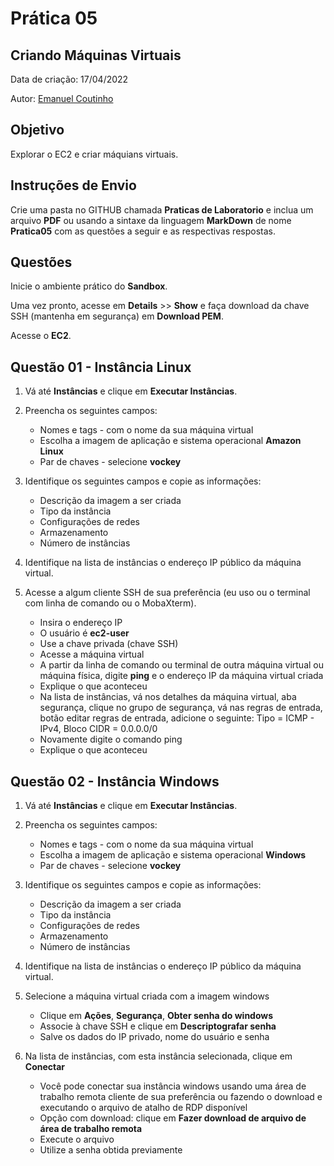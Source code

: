 # Prática 05

## Criando Máquinas Virtuais

Data de criação: 17/04/2022

Autor: [Emanuel Coutinho](https://github.com/emanuelcoutinho)

## Objetivo
Explorar o EC2 e criar máquians virtuais.

## Instruções de Envio

Crie uma pasta no GITHUB chamada **Praticas de Laboratorio** e inclua um arquivo **PDF** ou usando a sintaxe da linguagem **MarkDown** de nome **Pratica05** com as questões a seguir e as respectivas respostas.

## Questões

Inicie o ambiente prático do **Sandbox**.

Uma vez pronto, acesse em **Details** >> **Show** e faça download da chave SSH (mantenha em segurança) em **Download PEM**.

Acesse o **EC2**.

## Questão 01 - Instância Linux

1. Vá até **Instâncias** e clique em **Executar Instâncias**.

2. Preencha os seguintes campos:

   - Nomes e tags - com o nome da sua máquina virtual
   - Escolha a imagem de aplicação e sistema operacional **Amazon Linux**
   - Par de chaves - selecione **vockey**

3. Identifique os seguintes campos e copie as informações:

   - Descrição da imagem a ser criada
   - Tipo da instância
   - Configurações de redes
   - Armazenamento
   - Número de instâncias

4. Identifique na lista de instâncias o endereço IP público da máquina virtual.

5. Acesse a algum cliente SSH de sua preferência (eu uso ou o terminal com linha de comando ou o MobaXterm).

   - Insira o endereço IP
   - O usuário é **ec2-user**
   - Use a chave privada (chave SSH)
   - Acesse a máquina virtual
   - A partir da linha de comando ou terminal de outra máquina virtual ou máquina física, digite **ping** e o endereço IP da máquina virtual criada
   - Explique o que aconteceu
   - Na lista de instâncias, vá nos detalhes da máquina virtual, aba segurança, clique no grupo de segurança, vá nas regras de entrada, botão editar regras de entrada, adicione o seguinte: Tipo = ICMP - IPv4, Bloco CIDR = 0.0.0.0/0
   - Novamente digite o comando ping
   - Explique o que aconteceu

## Questão 02 - Instância Windows


1. Vá até **Instâncias** e clique em **Executar Instâncias**.

2. Preencha os seguintes campos:

   - Nomes e tags - com o nome da sua máquina virtual
   - Escolha a imagem de aplicação e sistema operacional **Windows**
   - Par de chaves - selecione **vockey**

3. Identifique os seguintes campos e copie as informações:

   - Descrição da imagem a ser criada
   - Tipo da instância
   - Configurações de redes
   - Armazenamento
   - Número de instâncias

4. Identifique na lista de instâncias o endereço IP público da máquina virtual.

5. Selecione a máquina virtual criada com a imagem windows
   - Clique em **Ações**, **Segurança**, **Obter senha do windows**
   - Associe à chave SSH e clique em **Descriptografar senha**
   - Salve os dados do IP privado, nome do usuário e senha

6. Na lista de instâncias, com esta instância selecionada, clique em **Conectar**
   - Você pode conectar sua instância windows usando uma área de trabalho remota cliente de sua preferência ou fazendo o download e executando o arquivo de atalho de RDP disponível
   - Opção com download: clique em **Fazer download de arquivo de área de trabalho remota**
   - Execute o arquivo
   - Utilize a senha obtida previamente


